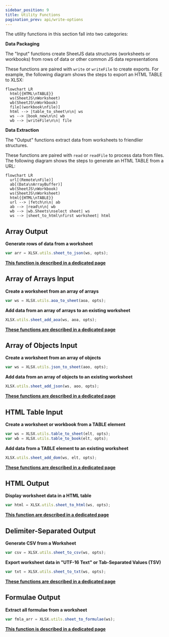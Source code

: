 ```yaml
---
sidebar_position: 9
title: Utility Functions
pagination_prev: api/write-options
---
```


The utility functions in this section fall into two categories:

**Data Packaging**

The "Input" functions create SheetJS data structures (worksheets or workbooks)
from rows of data or other common JS data representations

These functions are paired with `write` or `writeFile` to create exports. For
example, the following diagram shows the steps to export an HTML TABLE to XLSX:

```mermaid
flowchart LR
  html{{HTML\nTABLE}}
  ws(SheetJS\nWorksheet)
  wb(SheetJS\nWorkbook)
  file[(workbook\nfile)]
  html --> |table_to_sheet\n\n| ws
  ws --> |book_new\n\n| wb
  wb --> |writeFile\n\n| file
```

**Data Extraction**

The "Output" functions extract data from worksheets to friendlier structures.

These functions are paired with `read` or `readFile` to process data from files.
The following diagram shows the steps to generate an HTML TABLE from a URL:

```mermaid
flowchart LR
  url[(Remote\nFile)]
  ab[(Data\nArrayBuffer)]
  wb(SheetJS\nWorkbook)
  ws(SheetJS\nWorksheet)
  html{{HTML\nTABLE}}
  url --> |fetch\n\n| ab
  ab --> |read\n\n| wb
  wb --> |wb.Sheets\nselect sheet| ws
  ws --> |sheet_to_html\nfirst worksheet| html
```


## Array Output

**Generate rows of data from a worksheet**

```js
var arr = XLSX.utils.sheet_to_json(ws, opts);
```

[**This function is described in a dedicated page**](/docs/api/utilities/array#array-of-objects-input)

## Array of Arrays Input

**Create a worksheet from an array of arrays**

```js
var ws = XLSX.utils.aoa_to_sheet(aoa, opts);
```

**Add data from an array of arrays to an existing worksheet**

```js
XLSX.utils.sheet_add_aoa(ws, aoa, opts);
```

[**These functions are described in a dedicated page**](/docs/api/utilities/array#array-of-arrays-input)

## Array of Objects Input

**Create a worksheet from an array of objects**

```js
var ws = XLSX.utils.json_to_sheet(aoo, opts);
```

**Add data from an array of objects to an existing worksheet**

```js
XLSX.utils.sheet_add_json(ws, aoo, opts);
```

[**These functions are described in a dedicated page**](/docs/api/utilities/array#array-of-objects-input)

## HTML Table Input

**Create a worksheet or workbook from a TABLE element**

```js
var ws = XLSX.utils.table_to_sheet(elt, opts);
var wb = XLSX.utils.table_to_book(elt, opts);
```

**Add data from a TABLE element to an existing worksheet**

```js
XLSX.utils.sheet_add_dom(ws, elt, opts);
```

[**These functions are described in a dedicated page**](/docs/api/utilities/html#html-table-input)

## HTML Output

**Display worksheet data in a HTML table**

```js
var html = XLSX.utils.sheet_to_html(ws, opts);
```

[**This function are described in a dedicated page**](/docs/api/utilities/html#html-table-output)

## Delimiter-Separated Output

**Generate CSV from a Worksheet**

```js
var csv = XLSX.utils.sheet_to_csv(ws, opts);
```

**Export worksheet data in "UTF-16 Text" or Tab-Separated Values (TSV)**

```js
var txt = XLSX.utils.sheet_to_txt(ws, opts);
```

[**These functions are described in a dedicated page**](/docs/api/utilities/csv)

## Formulae Output

**Extract all formulae from a worksheet**

```js
var fmla_arr = XLSX.utils.sheet_to_formulae(ws);
```

[**This function is described in a dedicated page**](/docs/api/utilities/formulae)
